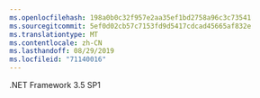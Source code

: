 ```yaml
---
ms.openlocfilehash: 198a0b0c32f957e2aa35ef1bd2758a96c3c73541
ms.sourcegitcommit: 5ef0d02cb57c7153fd9d5417cdcad45665af832e
ms.translationtype: MT
ms.contentlocale: zh-CN
ms.lasthandoff: 08/29/2019
ms.locfileid: "71140016"
---
```

.NET Framework 3.5 SP1